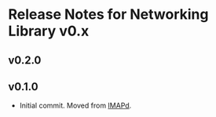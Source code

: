 # Release Notes for Networking Library v0.x

## v0.2.0

## v0.1.0

- Initial commit. Moved from [IMAPd](https://github.com/TheFox/imapd).
